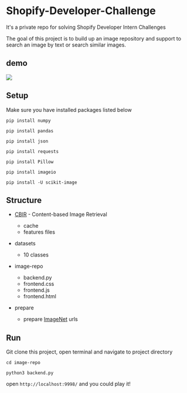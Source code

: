# Shopify-Developer-Challenge
It's a private repo for solving Shopify Developer Intern Challenges

The goal of this project is to build up an image repository and support to search an image by text or search similar images.

## demo

![](shopify_demo.gif)

## Setup

Make sure you have installed packages listed below

``pip install numpy``

``pip install pandas``

``pip install json``

``pip install requests``

``pip install Pillow``

``pip install imageio``

``pip install -U scikit-image``


## Structure

- [CBIR](https://github.com/pochih/CBIR) - Content-based Image Retrieval
    - cache
    - features files
    
- datasets
    - 10 classes
- image-repo
    - backend.py
    - frontend.css
    - frontend.js
    - frontend.html
- prepare
    - prepare [ImageNet](http://www.image-net.org/) urls
    

## Run

Git clone this project, open terminal and navigate to project directory


``cd image-repo``

`python3 backend.py`

open `http://localhost:9998/` and you could play it!



